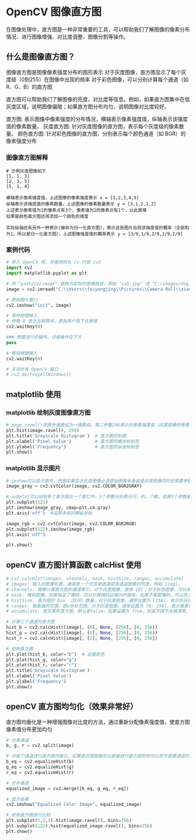 # OpenCV 图像直方图
在图像处理中，直方图是一种非常重要的工具，可以帮助我们了解图像的像素分布情况、进行图像增强、对比度调整、图像分割等操作。

## 什么是图像直方图？
图像直方图是图像像素强度分布的图形表示
对于灰度图像，直方图显示了每个灰度级（0到255）在图像中出现的频率
对于彩色图像，可以分别计算每个通道（如R、G、B）的直方图

直方图可以帮助我们了解图像的亮度、对比度等信息。例如，如果直方图集中在低灰度区域，说明图像偏暗；如果直方图分布均匀，说明图像对比度较好。

直方图: 表示图像中像素强度的分布情况，横轴表示像素强度值，纵轴表示该强度值的像素数量。
灰度直方图: 针对灰度图像的直方图，表示每个灰度级的像素数量。
颜色直方图: 针对彩色图像的直方图，分别表示每个颜色通道（如 BGR）的像素强度分布

### 图像直方图解释
~~~
# 示例灰度图像如下
[1, 1, 3]
[2, 3, 5]
[5, 1, 4]

横轴表示像素强度值，上述图像的像素强度表示 x = [1,2,3,4,5] 
纵轴表示该强度值的像素数量，上述图像的像素数量表示 y = [3,1,2,1,2]
上述表示像素值为1的像素点有3个，像素值为2的像素点有1个，以此类推
如果是颜色直方图还得添加一个颜色的维度

实际纵轴还有另外一种表示(被称为归一化直方图)，表示这张图片出现该强度值的概率（全部和为1，所以是归一化直方图），上述图像强度值的概率表示 y = [3/9,1/9,2/9,1/9,2/9]
~~~

### 案例代码
~~~python
# 导入 OpenCV 库，并使用别名 cv 代替 cv2
import cv2
import matplotlib.pyplot as plt

# 将 "path/to/image" 替换为实际的图像路径，例如 "cat.jpg" 或 "C:/images/dog.png"
image = cv2.imread("C:\\Users\\feiyongjing\\Pictures\\Camera Roll\\xiao.jpeg")

# 原始图片窗口
cv2.imshow("init", image)

# 等待按键输入
# 参数 0 表示无限等待，直到用户按下任意键
cv2.waitKey(0)

### 想要进行的操作，详细操作在下方
pass

# 等待按键输入
cv2.waitKey(0)

# 关闭所有 OpenCV 窗口
# cv2.destroyAllWindows()

~~~


## matplotlib 使用

### matplotlib 绘制灰度图像直方图
~~~python
# mage.ravel()转换多维数组为一维数组，第二参数256表示的像素强度值（灰度图像的像素级就是256）
plt.hist(image.ravel(), 256)
plt.title('Grayscale Histogram')  # 直方图的标题
plt.xlabel('Pixel Value')         # 直方图的横坐标标签
plt.ylabel('Frequency')           # 直方图的纵坐标标签
plt.show()
~~~


### matplotlib 显示图片
~~~python
# imshow可以显示图片，但是如果显示灰度图像必须原始图像本身就是灰度图像同时还需要参数cmap=plt.cm.gray，如果是需要显示彩色图像则必须原始图像的3通道顺序必须是RGB
image_gray = cv2.cvtColor(image, cv2.COLOR_BGR2GRAY)

# subplot可以绘制多个直方图在一个窗口中，3个参数分别表示行、列、个数，如果3个参数都小于10可以直接使用传递一个3位数表示
plt.subplot(121)
plt.imshow(image_gray, cmap=plt.cm.gray)
plt.axis('off')  #去除多余的横纵坐标

image_rgb = cv2.cvtColor(image, cv2.COLOR_BGR2RGB)
plt.subplot(122).imshow(image_rgb)
plt.axis('off') 

plt.show()
~~~


## openCV 直方图计算函数 calcHist 使用
~~~python
# cv2.calcHist(images, channels, mask, histSize, ranges, accumulate)
# images: 输入的图像列表，通常是一个包含单通道或多通道图像的列表。例如 [img]。
# channels: 需要计算直方图的通道索引。对于灰度图像，使用 [0]；对于彩色图像，可以使用 [0]、[1]、[2] 分别计算蓝色、绿色和红色通道的直方图。
# mask: 掩码图像。如果指定了掩码，则只计算掩码区域内的像素。如果不需要掩码，可以传入 None 计算整个图片的直方图。
# histSize: 直方图的 bin （区间）数量。对于灰度图像，通常设置为 [256]，表示将灰度级分为 256 个 bin。
# ranges: 像素值的范围，即x坐标范围。对于灰度图像，通常设置为 [0, 256]，表示像素值的范围是 0 到 255。
# accumulate: 是否累积直方图。默认是false，如果设置为 True，则直方图不会被清零，而是在每次调用时累积。即累计计算多张图片的直方图

# 计算三个通道的直方图
hist_b = cv2.calcHist([image], [0], None, [256], [0, 256])
hist_g = cv2.calcHist([image], [1], None, [256], [0, 256])
hist_r = cv2.calcHist([image], [2], None, [256], [0, 256])

# 绘制直方图
plt.plot(hist_b, color="b")  # 设置颜色
plt.plot(hist_g, color="g")
plt.plot(hist_r, color="r")
plt.title('Grayscale Histogram')
plt.xlabel('Pixel Value')
plt.ylabel('Frequency')
plt.show()
~~~

## openCV 直方图均匀化（效果非常好）
直方图均衡化是一种增强图像对比度的方法，通过重新分配像素强度值，使直方图像素值分布更加均匀
~~~python
# 分离通道
b, g, r = cv2.split(image)

# 对每个通道进行直方图均衡化，如果是灰度图像可以直接进行直方图的均匀化而不需要通道的分离和合并
b_eq = cv2.equalizeHist(b)
g_eq = cv2.equalizeHist(g)
r_eq = cv2.equalizeHist(r)

# 合并通道
equalized_image = cv2.merge([b_eq, g_eq, r_eq])

# 显示结果
cv2.imshow("Equalized Color Image", equalized_image)

# 绘制直方图进行比较
plt.subplot(1,2,1).hist(image.ravel(), bins=256)   
plt.subplot(122).hist(equalized_image.ravel(), bins=256)
plt.show()
~~~

